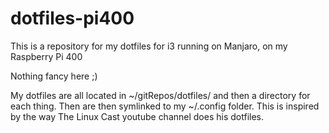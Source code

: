 # dotfiles-pi400
This is a repository for my dotfiles for i3 running on Manjaro, on my Raspberry Pi 400

Nothing fancy here ;)

My dotfiles are all located in ~/gitRepos/dotfiles/ and then a directory for each thing. Then are then symlinked to my ~/.config folder. This is inspired by the way The Linux Cast youtube channel does his dotfiles.
